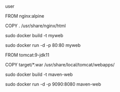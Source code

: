 *<user password="1234" roles="manager-gui" username="admin"/>*
user 

FROM nginx:alpine

COPY . /usr/share/nginx/html


sudo docker build -t myweb

sudo docker run -d -p 80:80 myweb


FROM tomcat:9-jdk11

COPY target/*.war /usr/share/local/tomcat/webapps/

sudo docker build -t maven-web

sudo docker run -d -p 9090:8080 maven-web
